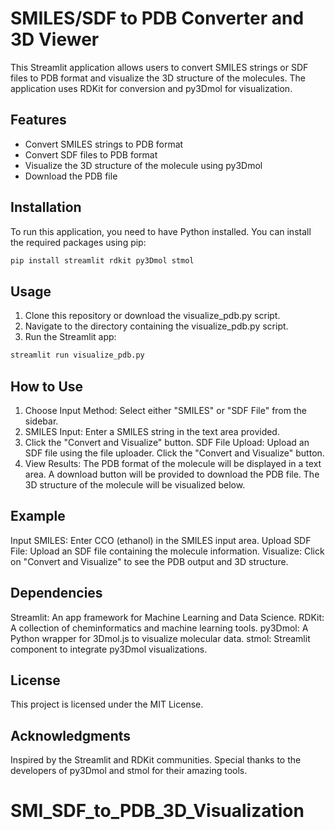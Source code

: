 # SMILES/SDF to PDB Converter and 3D Viewer

This Streamlit application allows users to convert SMILES strings or SDF files to PDB format and visualize the 3D structure of the molecules. The application uses RDKit for conversion and py3Dmol for visualization.

## Features

- Convert SMILES strings to PDB format
- Convert SDF files to PDB format
- Visualize the 3D structure of the molecule using py3Dmol
- Download the PDB file

## Installation

To run this application, you need to have Python installed. You can install the required packages using pip:

```bash
pip install streamlit rdkit py3Dmol stmol
```

## Usage

1. Clone this repository or download the visualize_pdb.py script.
2. Navigate to the directory containing the visualize_pdb.py script.
3. Run the Streamlit app:

```bash
streamlit run visualize_pdb.py
```

## How to Use

1. Choose Input Method: Select either "SMILES" or "SDF File" from the sidebar.
2. SMILES Input:
   Enter a SMILES string in the text area provided.
3. Click the "Convert and Visualize" button.
   SDF File Upload:
   Upload an SDF file using the file uploader.
   Click the "Convert and Visualize" button.
4. View Results:
   The PDB format of the molecule will be displayed in a text area.
   A download button will be provided to download the PDB file.
   The 3D structure of the molecule will be visualized below.
## Example

Input SMILES: Enter CCO (ethanol) in the SMILES input area.
Upload SDF File: Upload an SDF file containing the molecule information.
Visualize: Click on "Convert and Visualize" to see the PDB output and 3D structure.

## Dependencies

Streamlit: An app framework for Machine Learning and Data Science.
RDKit: A collection of cheminformatics and machine learning tools.
py3Dmol: A Python wrapper for 3Dmol.js to visualize molecular data.
stmol: Streamlit component to integrate py3Dmol visualizations.

## License

This project is licensed under the MIT License.

## Acknowledgments

Inspired by the Streamlit and RDKit communities.
Special thanks to the developers of py3Dmol and stmol for their amazing tools.




# SMI_SDF_to_PDB_3D_Visualization
